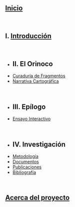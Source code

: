 ## [Inicio](index.html)
<br>

## I. [Introducción](intro.html)
<br>

- ##  II. El Orinoco
- [Curaduría de Fragmentos](fragmentos.html)
- [Narrativa Cartográfica](#)
<br>

- ## III. Epílogo
- [Ensayo Interactivo](#)
<br>

- ## IV. Investigación
- [Metodología](#)
- [Documentos](#)
- [Publicaciones](#)
- [Bibliografía](#)

<br>

## [Acerca del proyecto](about.html)